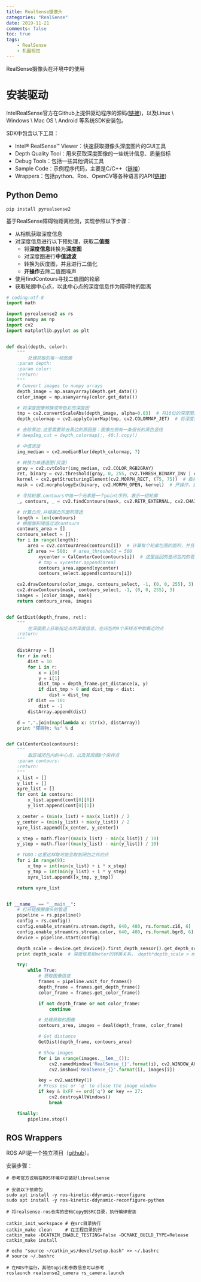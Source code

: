 ```yaml
---
title: RealSense摄像头
categories: "RealSense" 
date: 2019-11-21
comments: false
toc: true
tags:
    - RealSense
    - 机器视觉
---
```


RealSense摄像头在环境中的使用

<!--more-->

# 安装驱动


IntelRealSense官方在Github上提供驱动程序的源码([链接](https://github.com/IntelRealSense/librealsense))，以及Linux \ Windows \ Mac OS \ Android 等系统SDK安装包。

SDK中包含以下工具：

- Intel® RealSense™ Viewer：快速获取摄像头深度图片的GUI工具
- Depth Quality Tool：用来获取深度图像的一些统计信息、质量指标
- Debug Tools：包括一些其他调试工具
- Sample Code：示例程序代码，主要是C/C++（[链接](https://github.com/IntelRealSense/librealsense/tree/master/examples)）
- Wrappers：包括python、Ros、OpenCV等各种语言的API([链接](https://github.com/IntelRealSense/librealsense/tree/development/wrappers))

## Python Demo

``` shell
pip install pyrealsense2
```



基于RealSense障碍物距离检测，实现参照以下步骤：

- 从相机获取深度信息
- 对深度信息进行以下预处理，获取**二值图**
  - 将**深度信息**转换为**深度图**
  - 对深度图进行**中值滤波**
  - 转换为灰度图，并且进行二值化
  - **开操作**去除二值图噪声
- 使用findContours寻找二值图的轮廓
- 获取轮廓中心点，以此中心点的深度信息作为障碍物的距离

```python
# coding:utf-8
import math

import pyrealsense2 as rs
import numpy as np
import cv2
import matplotlib.pyplot as plt


def deal(depth, color):
    """
        处理获取的每一帧图像
    :param depth:
    :param color:
    :return:
    """
    # Convert images to numpy arrays
    depth_image = np.asanyarray(depth.get_data())
    color_image = np.asanyarray(color.get_data())

    # 将深度图像转换成带色彩的深度图
    tmp = cv2.convertScaleAbs(depth_image, alpha=0.03)  # 将16位的深度图片转换位8位图形进行显示
    depth_colormap = cv2.applyColorMap(tmp, cv2.COLORMAP_JET)  # 将深度信息转换成带颜色的深度图

    # 去除黑边,这里需要除去黑边的原因是：图像左侧有一条很长的黑色竖线
    # deepImg_cut = depth_colormap[:, 40:].copy()

    # 中值滤波
    img_median = cv2.medianBlur(depth_colormap, 7)

    # 转换为单通道图(灰度)
    gray = cv2.cvtColor(img_median, cv2.COLOR_RGB2GRAY)
    ret, binary = cv2.threshold(gray, 0, 255, cv2.THRESH_BINARY_INV | cv2.THRESH_OTSU)  # 二值图
    kernel = cv2.getStructuringElement(cv2.MORPH_RECT, (75, 75))  # 膨胀或者腐蚀操作使用的核函数
    mask = cv2.morphologyEx(binary, cv2.MORPH_OPEN, kernel)  # 开操作，去除图片中的噪声点（先膨胀，再腐蚀）

    # 寻找轮廓,contours中每一个元素是一个point序列，表示一组轮廓
    _, contours, _ = cv2.findContours(mask, cv2.RETR_EXTERNAL, cv2.CHAIN_APPROX_NONE)

    # 计算凸包,并根据凸包面积筛选
    length = len(contours)
    # 根据面积阈值过滤contours
    contours_area = []
    contours_select = []
    for i in range(length):
        area = cv2.contourArea(contours[i])  # 计算每个轮廓包围的面积，并且使用面积大小进行过滤
        if area >= 500:  # area_threshold = 500
            xycenter = CalCenterCoo(contours[i])  # 这里返回的是闭包内的若干个采样点
            # tmp = xycenter.append(area)
            contours_area.append(xycenter)
            contours_select.append(contours[i])

    cv2.drawContours(color_image, contours_select, -1, (0, 0, 255), 3)
    cv2.drawContours(mask, contours_select, -1, (0, 0, 255), 3)
    images = [color_image, mask]
    return contours_area, images


def GetDist(depth_frame, ret):
    """
        在深度图上获取指定点的深度信息，在闭包的9个采样点中取最近的点
    :return:
    """

    distArray = []
    for r in ret:
        dist = 10
        for i in r:
            x = i[0]
            y = i[1]
            dist_tmp = depth_frame.get_distance(x, y)
            if dist_tmp > 0 and dist_tmp < dist:
                dist = dist_tmp
        if dist == 10:
            dist = -1
        distArray.append(dist)

    d = ",".join(map(lambda x: str(x), distArray))
    print "障碍物: %s" % d


def CalCenterCoo(contours):
    """
        取区域闭包内的中心点，以及其周围9个采样点
    :param contours:
    :return:
    """
    x_list = []
    y_list = []
    xyre_list = []
    for cont in contours:
        x_list.append(cont[0][0])
        y_list.append(cont[0][1])

    x_center = (min(x_list) + max(x_list)) / 2
    y_center = (min(y_list) + max(y_list)) / 2
    xyre_list.append([x_center, y_center])

    x_step = math.floor((max(x_list) - min(x_list)) / 10)
    y_step = math.floor((max(y_list) - min(y_list)) / 10)

    # TODO：这里这样取可能会取到闭包之外的点
    for i in range(9):
        x_tmp = int(min(x_list) + i * x_step)
        y_tmp = int(min(y_list) + i * y_step)
        xyre_list.append([x_tmp, y_tmp])

    return xyre_list


if __name__ == "__main__":
    # 打开链接摄像头的管道
    pipeline = rs.pipeline()
    config = rs.config()
    config.enable_stream(rs.stream.depth, 640, 480, rs.format.z16, 6)  # 配置深度图信息
    config.enable_stream(rs.stream.color, 640, 480, rs.format.bgr8, 6)  # 配置RGB图像信息
    device = pipeline.start(config)

    depth_scale = device.get_device().first_depth_sensor().get_depth_scale()
    print depth_scale  # 深度信息和meter的转换关系， depth*depth_scale > meters

    try:
        while True:
            # 获取图像信息
            frames = pipeline.wait_for_frames()
            depth_frame = frames.get_depth_frame()
            color_frame = frames.get_color_frame()

            if not depth_frame or not color_frame:
                continue

            # 处理获取的图像
            contours_area, images = deal(depth_frame, color_frame)

            # Get distance
            GetDist(depth_frame, contours_area)

            # Show images
            for i in xrange(images.__len__()):
                cv2.namedWindow('RealSense_{}'.format(i), cv2.WINDOW_AUTOSIZE)
                cv2.imshow('RealSense_{}'.format(i), images[i])

            key = cv2.waitKey(1)
            # Press esc or 'q' to close the image window
            if key & 0xFF == ord('q') or key == 27:
                cv2.destroyAllWindows()
                break

    finally:
        pipeline.stop()

```





## ROS Wrappers

ROS API是一个独立项目（[github](https://github.com/IntelRealSense/realsense-ros)）。

安装步骤：

```shell
# 参考官方说明在ROS环境中安装好librealsense

# 安装以下依赖包
sudo apt install -y ros-kinetic-ddynamic-reconfigure
sudo apt install -y ros-kinetic-ddynamic-reconfigure-python

# 将realsense-ros仓库的密码Copy到SRC目录，执行编译安装

catkin_init_workspace # 在src目录执行
catkin_make clean     # 在工程目录执行
catkin_make -DCATKIN_ENABLE_TESTING=False -DCMAKE_BUILD_TYPE=Release
catkin_make install

# echo "source ~/catkin_ws/devel/setup.bash" >> ~/.bashrc
# source ~/.bashrc

# 在ROS中运行，其他topic和参数信息可以参考
roslaunch realsense2_camera rs_camera.launch
```